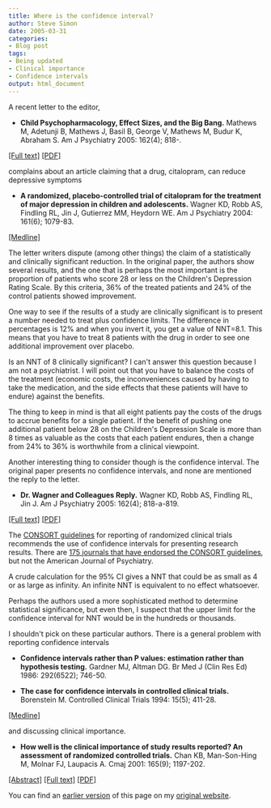 ```yaml
---
title: Where is the confidence interval?
author: Steve Simon
date: 2005-03-31
categories:
- Blog post
tags:
- Being updated
- Clinical importance
- Confidence intervals
output: html_document
---
```


A recent letter to the editor,

- **Child Psychopharmacology, Effect Sizes, and the Big Bang.** Mathews M, Adetunji B, Mathews J, Basil B, George V, Mathews M, Budur K, Abraham S. Am J Psychiatry 2005: 162(4); 818-. 

[\[Full
text\]](http://ajp.psychiatryonline.org/cgi/content/full/162/4/818)
[\[PDF\]](http://ajp.psychiatryonline.org/cgi/reprint/162/4/818.pdf)

complains about an article claiming that a drug, citalopram, can reduce depressive symptoms

- **A randomized, placebo-controlled trial of citalopram for the treatment of major depression in children and adolescents.** Wagner KD, Robb AS, Findling RL, Jin J, Gutierrez MM, Heydorn WE. Am J Psychiatry 2004: 161(6); 1079-83.

[\[Medline\]](http://www.ncbi.nlm.nih.gov/entrez/query.fcgi?cmd=Retrieve&db=PubMed&list_uids=15169696&dopt=Abstract)

The letter writers dispute (among other things) the claim of a statistically and clinically significant reduction. In the original paper, the authors show several results, and the one that is perhaps the most important is the proportion of patients who score 28 or less on the Children's Depression Rating Scale. By this criteria, 36% of the treated patients and 24% of the control patients showed improvement.

One way to see if the results of a study are clinically significant is to present a number needed to treat plus confidence limits. The difference in percentages is 12% and when you invert it, you get a value of NNT=8.1. This means that you have to treat 8 patients with the drug in order to see one additional improvement over placebo.

Is an NNT of 8 clinically significant? I can't answer this question because I am not a psychiatrist. I will point out that you have to balance the costs of the treatment (economic costs, the inconveniences caused by having to take the medication, and the side effects that these patients will have to endure) against the benefits.

The thing to keep in mind is that all eight patients pay the costs of the drugs to accrue benefits for a single patient. If the benefit of pushing one additional patient below 28 on the Children's Depression Scale is more than 8 times as valuable as the costs that each patient endures, then a change from 24% to 36% is worthwhile from a clinical viewpoint.

Another interesting thing to consider though is the confidence interval. The original paper presents no confidence intervals, and none are mentioned the reply to the letter.

- **Dr. Wagner and Colleagues Reply.** Wagner KD, Robb AS, Findling RL, Jin J. Am J Psychiatry 2005: 162(4); 818-a-819.

[\[Full
text\]](http://ajp.psychiatryonline.org/cgi/content/full/162/4/818-a)
[\[PDF\]](http://ajp.psychiatryonline.org/cgi/reprint/162/4/818-a)

The [CONSORT guidelines](http://www.consort-statement.org) for reporting of randomized clinical trials recommends the use of confidence intervals for presenting research results. There are [175 journals that have endorsed the CONSORT guidelines](http://www.consort-statement.org/endorsements/journals/journals.html), but not the American Journal of Psychiatry.

A crude calculation for the 95% CI gives a NNT that could be as small as 4 or as large as infinity. An infinite NNT is equivalent to no effect whatsoever.

Perhaps the authors used a more sophisticated method to determine statistical significance, but even then, I suspect that the upper limit for the confidence interval for NNT would be in the hundreds or thousands.

I shouldn't pick on these particular authors. There is a general problem with reporting confidence intervals

- **Confidence intervals rather than P values: estimation rather than hypothesis testing.** Gardner MJ, Altman DG. Br Med J (Clin Res Ed) 1986: 292(6522); 746-50.

- **The case for confidence intervals in controlled clinical trials.** Borenstein M. Controlled Clinical Trials 1994: 15(5); 411-28.

[\[Medline\]](http://www.ncbi.nlm.nih.gov/entrez/query.fcgi?cmd=Retrieve&db=PubMed&list_uids=8001360&dopt=Abstract)

and discussing clinical importance.

- **How well is the clinical importance of study results reported? An assessment of randomized controlled trials.** Chan KB, Man-Son-Hing M, Molnar FJ, Laupacis A. Cmaj 2001: 165(9); 1197-202.

[\[Abstract\]](http://www.cmaj.ca/cgi/content/abstract/165/9/1197)
[\[Full text\]](http://www.cmaj.ca/cgi/content/full/165/9/1197)
[\[PDF\]](http://www.cmaj.ca/cgi/reprint/165/9/1197.pdf)

You can find an [earlier version][sim1] of this page on my [original website][sim2].


[sim1]: http://www.pmean.com/05/ConfidenceInterval.html
[sim2]: http://www.pmean.com/original_site.html
